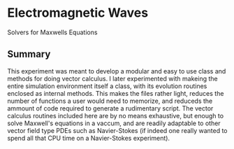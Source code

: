 # Electromagnetic Waves
 Solvers for Maxwells Equations

## Summary

This experiment was meant to develop a modular and easy to use class and methods for doing vector calculus.  I later experimented with makeing the entire simulation environment itself a class, with its evolution routines enclosed as internal methods.  This makes the files rather light, reduces the number of functions a user would need to memorize, and reduceds the ammount of code required to generate a rudimentary script.  The vector calculus routines included here are by no means exhaustive, but enough to solve Maxwell's equations in a vaccum, and are readily adaptable to other vector field type PDEs such as Navier-Stokes (if indeed one really wanted to spend all that CPU time on a Navier-Stokes experiment).

